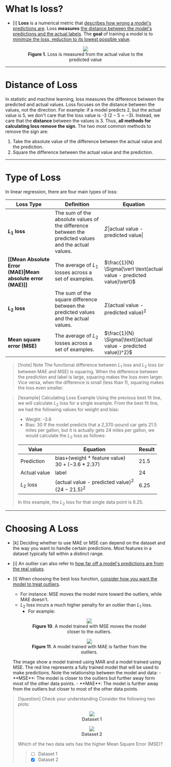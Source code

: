 # What Is loss?

- [i] **Loss** is a numerical metric that <u>describes how wrong a model's predictions are</u>.
Loss **measures** <u>the distance between the model's predictions and the actual labels</u>.
The **goal** of training a model is to <u>minimize the loss, reduction to its lowest possible value</u>.

<figure>
	<center>
		<img src = "https://developers.google.com/static/machine-learning/crash-course/linear-regression/images/loss-lines.png">
		<figcaption> 
			<b>Figure 1.</b> Loss is measured from the actual value to the predicted value
		</figcaption>
	</center>
</figure>

---
# Distance of Loss

In statistic and machine learning, loss measures the difference between the predicted and actual values. 
Loss focuses on the distance between the values, not the direction.
For example: if a model predicts 2, but the actual value is 5, we don't care that the loss value is -3 ($2-5 = -3$). Instead, we care that the **distance** between the values is 3. Thus, **all methods for calculating loss remove the sign**.
The two most common methods to remove the sign are:
1. Take the absolute value of the difference between the actual value and the prediction.
2. Square the difference between the actual value and the prediction.

---
# Type of Loss

In linear regression, there are four main types of loss:

| Loss Type                                                    | Definition                                                                                           | Equation                                                               |
| ------------------------------------------------------------ | ---------------------------------------------------------------------------------------------------- | ---------------------------------------------------------------------- |
| **$L_1$ loss**                                               | The sum of the absolute values of the difference between the predicted values and the actual values. | $\Sigma{\vert{\text{actual value - predicted value}\vert}}$            |
| **[[Mean Absolute Error (MAE)\|Mean absolute error (MAE)]]** | The average of $L_1$ losses across a set of examples.                                                | $\frac{1}{N} \Sigma{\vert \text{actual value - predicted value}\vert}$ |
| **$L_2$ loss**                                               | The sum of the square difference between the predicted values and the actual values.                 | $\Sigma{\text{(actual value - predicted value)}^2}$                    |
| **Mean square error (MSE)**                                  | The average of $L_2$ losses across a set of examples.                                                | $\frac{1}{N} \Sigma{\text{(actual value - predicted value)}^2}$        |

> [!note] Note
> The functional difference between $L_1$ loss and $L_2$ loss (or between MAE and MSE) is squaring.
> When the difference between the prediction and label is large, squaring makes the loss even larger. Vice versa, when the difference is small (less than 1), squaring makes the loss even smaller.

> [!example] Calculating Loss Example
> Using the previous best fit line, we will calculate $L_2$ loss for a single example. From the best fit line, we had the following values for weight and bias:
> - Weight: -3.6
> - Bias: 30
> If the model predicts that a 2,370-pound car gets 21.5 miles per gallon, but it is actually gets 24 miles per gallon, we would calculate the $L_2$ loss as follows:
> 
> | Value        | Equation                                                        | Result |
> | ------------ | --------------------------------------------------------------- | ------ |
> | Prediction   | $\text{bias+(weight}*\text{feature value)}$<br>$30+(-3.6*2.37)$ | 21.5   |
> | Actual value | $\text{label}$                                                  | 24     |
> | $L_2$ loss   | $\text{(actual value - predicted value)}^2$<br>$(24-21.5)^2$    | 6.25   |
> In this example, the $L_2$ loss for that single data point is 6.25.

---
# Choosing A Loss

- [k] Deciding whether to use MAE or MSE can depend on the dataset and the way you want to handle certain predictions.
Most features in a dataset typically fall within a distinct range.
- [i] An outlier can also refer to <u>how far off a model's predictions are from the real values</u>.
- [I] When choosing the best loss function, <u>consider how you want the model to treat outliers</u>.
	- For instance: MSE moves the model more toward the outliers, while MAE doesn't.
	- $L_2$ loss incurs a much higher penalty for an outlier than $L_1$ loss.
		- For example:
	<figure>
		<center>
			<img src = "Pasted image 20250307225801.png">
			<figcaption>
			<b>Figure 10</b>. A model trained with MSE moves the model closer to the outliers.
			</figcaption>
		</center>
	</figure>		
	
	<figure>
		<center>
			<img src = "		Pasted image 20250307230025.png">
			<figcaption>
			<b>Figure 11</b>. A model trained with MAE is farther from the outliers.
			</figcaption>
		</center>
	</figure>
	The image show a model trained using MAR and a model trained using MSE. The red line represents a fully trained model that will be used to make predictions.
	Note the relationship between the model and data:
	- **MSE**: The model is closer to the outliers but further away form most of the other data points.
	- **MAE**: The model is further away from the outliers but closer to most of the other data points.

> [!question] Check your understanding
> Consider the following two plots:
> <figure><center><img src = "Pasted image 20250307230744.png"><figcaption><b>Dataset 1</b></figcaption></center></figure>
> 
> 
> <figure><center><img src = "Pasted image 20250307230801.png"><figcaption><b>Dataset 2</b></figcaption></center></figure>
> 
> Which of the two data sets has the higher Mean Square Error (MSE)?
> >- [ ] Dataset 1
> > - [x] Dataset 2
